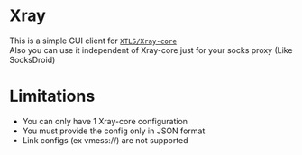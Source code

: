 # Xray
This is a simple GUI client for [`XTLS/Xray-core`](https://github.com/XTLS/Xray-core)  
Also you can use it independent of Xray-core just for your socks proxy (Like SocksDroid)

# Limitations
- You can only have 1 Xray-core configuration
- You must provide the config only in JSON format
- Link configs (ex vmess://) are not supported
